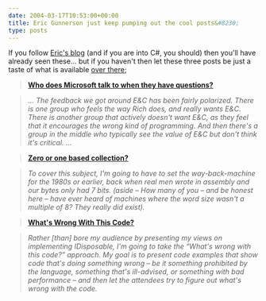 ```yaml
---
date: 2004-03-17T10:53:00+00:00
title: Eric Gunnerson just keep pumping out the cool posts&#8230;
type: posts
---
```

If you follow [Eric's blog](http://blogs.msdn.com/ericgu) (and if you are into C#, you should) then you'll have already seen these... but if you haven't then let these three posts be just a taste of what is available [over there](http://blogs.msdn.com/ericgu);

> **[Who does Microsoft talk to when they have questions?](http://blogs.msdn.com/ericgu/archive/2004/03/16/90939.aspx)**
  
>  _... The feedback we got around E&C has been fairly polarized. There is one group who feels the way Rich does, and really wants E&C. There is another group that actively doesn't want E&C, as they feel that it encourages the wrong kind of programming. And then there's a group in the middle who typically see the value of E&C but don't think it's critical. ..._

> **[Zero or one based collection?](http://blogs.msdn.com/ericgu/archive/2004/03/16/90724.aspx)**
  
> _To cover this subject, I'm going to have to set the way-back-machine for the 1980s or earlier, back when real men wrote in assembly and our bytes only had 7 bits. (aside &#8211; How many of you &#8211; and be honest here &#8211; have ever heard of machines where the word size wasn't a multiple of 8? They really did exist)._

> **[What's Wrong With This Code?](http://blogs.msdn.com/ericgu/archive/2004/03/16/90712.aspx)**
  
> _Rather [than] bore my audience by presenting my views on implementing IDisposable, I'm going to take the “What's wrong with this code?” approach. My goal is to present code examples that show code that's doing something wrong &#8211; be it something prohibited by the language, something that's ill-advised, or something with bad performance &#8211; and then let the attendees try to figure out what's wrong with the code._
